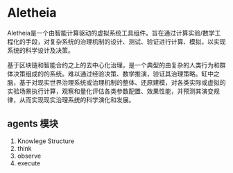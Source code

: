 # Aletheia

Aletheia是一个由智能计算驱动的虚拟系统工具组件。旨在通过计算实验/数学工程化的手段，对复杂系统的治理机制的设计、测试、验证进行计算、模拟，以实现系统的科学设计及决策。

基于区块链和智能合约之上的去中心化治理，是一个典型的由复杂的人类行为和群体决策组成的的系统。难以通过经验决策、数学推演，验证其治理策略。缸中之脑，基于对现实世界治理系统或治理机制的整体、还原建模，对各类实际或虚拟的实验场景执行计算，观察和量化评估各类参数配置、效果性能，并预测其演变规律，从而实现现实治理系统的科学演化和发展。

## agents 模块

1. Knowlege Structure
2. think
3. observe
4. execute
